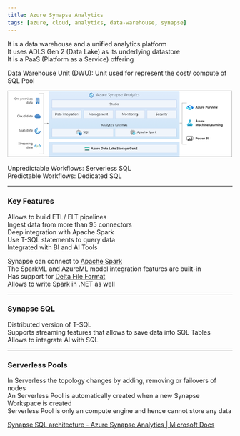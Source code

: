 ```yaml
---
title: Azure Synapse Analytics
tags: [azure, cloud, analytics, data-warehouse, synapse]
---
```


It is a data warehouse and a unified analytics platform  
It uses ADLS Gen 2 (Data Lake) as its underlying datastore  
It is a PaaS (Platform as a Service) offering

Data Warehouse Unit (DWU): Unit used for represent the cost/ compute of SQL Pool

![Synapse Architecture|600](../../images/azure-synapse-architecture.png)

Unpredictable Workflows: Serverless SQL  
Predictable Workflows: Dedicated SQL

---

### Key Features

Allows to build ETL/ ELT pipelines  
Ingest data from more than 95 connectors  
Deep integration with Apache Spark  
Use T-SQL statements to query data  
Integrated with BI and AI Tools

Synapse can connect to [Apache Spark](../../../../Data%20Analytics/Apache%20Spark/Apache%20Spark.md)  
The SparkML and AzureML model integration features are built-in  
Has support for [Delta File Format](../../../../Data%20Analytics/Databricks/Delta%20File%20Format.md)  
Allows to write Spark in .NET as well

---

### Synapse SQL

Distributed version of T-SQL  
Supports streaming features that allows to save data into SQL Tables  
Allows to integrate AI with SQL

---

### Serverless Pools

In Serverless the topology changes by adding, removing or failovers of nodes  
An Serverless Pool is automatically created when a new Synapse Workspace is created  
Serverless Pool is only an compute engine and hence cannot store any data

[Synapse SQL architecture - Azure Synapse Analytics | Microsoft Docs](https://docs.microsoft.com/en-us/azure/synapse-analytics/sql/overview-architecture)